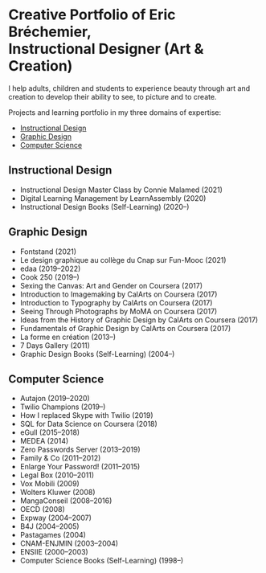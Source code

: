 # Creative Portfolio of Eric Bréchemier,<br>Instructional Designer (Art & Creation)

I help adults, children and students to experience beauty through art
and creation to develop their ability to see, to picture and to create.

Projects and learning portfolio in my three domains of expertise:

* [Instructional Design](#instructional-design)
* [Graphic Design](#graphic-design)
* [Computer Science](#computer-science)

## Instructional Design

* Instructional Design Master Class by Connie Malamed (2021)
* Digital Learning Management by LearnAssembly (2020)
* Instructional Design Books (Self-Learning) (2020–)

## Graphic Design

* Fontstand (2021)
* Le design graphique au collège du Cnap sur Fun-Mooc (2021)
* edaa (2019–2022)
* Cook 250 (2019–)
* Sexing the Canvas: Art and Gender on Coursera (2017)
* Introduction to Imagemaking by CalArts on Coursera (2017)
* Introduction to Typography by CalArts on Coursera (2017)
* Seeing Through Photographs by MoMA on Coursera (2017)
* Ideas from the History of Graphic Design by CalArts on Coursera (2017)
* Fundamentals of Graphic Design by CalArts on Coursera (2017)
* La forme en création (2013–)
* 7 Days Gallery (2011)
* Graphic Design Books (Self-Learning) (2004–)

## Computer Science

* Autajon (2019–2020)
* Twilio Champions (2019–)
* How I replaced Skype with Twilio (2019)
* SQL for Data Science on Coursera (2018)
* eGull (2015–2018)
* MEDEA (2014)
* Zero Passwords Server (2013–2019)
* Family & Co (2011–2012)
* Enlarge Your Password! (2011–2015)
* Legal Box (2010–2011)
* Vox Mobili (2009)
* Wolters Kluwer (2008)
* MangaConseil (2008–2016)
* OECD (2008)
* Expway (2004–2007)
* B4J (2004–2005)
* Pastagames (2004)
* CNAM-ENJMIN (2003–2004)
* ENSIIE (2000–2003)
* Computer Science Books (Self-Learning) (1998–)
